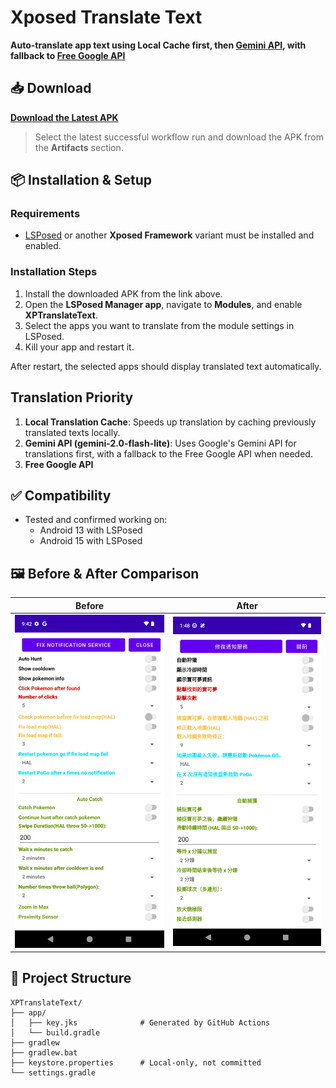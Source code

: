 # Xposed Translate Text

**Auto-translate app text using Local Cache first, then [Gemini API](https://ai.google.dev/gemini-api/docs/pricing?hl=zh-tw#gemini-2.0-flash-lite), with fallback to [Free Google API](https://github.com/ssut/py-googletrans/issues/268)**

## 📥 Download

[**Download the Latest APK**](https://github.com/tianci-sh/XPTranslateText/actions/workflows/build.yml)
> Select the latest successful workflow run and download the APK from the **Artifacts** section.

## 📦 **Installation & Setup**

### Requirements
- [LSPosed](https://github.com/LSPosed/LSPosed) or another **Xposed Framework** variant must be installed and enabled.

### Installation Steps

1. Install the downloaded APK from the link above.
2. Open the **LSPosed Manager app**, navigate to **Modules**, and enable **XPTranslateText**.
3. Select the apps you want to translate from the module settings in LSPosed.
4. Kill your app and restart it.

After restart, the selected apps should display translated text automatically.

## **Translation Priority**
1. **Local Translation Cache**: Speeds up translation by caching previously translated texts locally.
2. **Gemini API (gemini-2.0-flash-lite)**: Uses Google's Gemini API for translations first, with a fallback to the Free Google API when needed.
3. **Free Google API**

## ✅ **Compatibility**
- Tested and confirmed working on:
    - Android 13 with LSPosed
    - Android 15 with LSPosed

## 🖼️ **Before & After Comparison**

| Before                                    | After                                    |
|-------------------------------------------|------------------------------------------|
| <img src="images/before.png" width="300"> | <img src="images/after.png" width="300"> |

## 📁 **Project Structure**

```text
XPTranslateText/
├── app/
│   ├── key.jks              # Generated by GitHub Actions
│   └── build.gradle
├── gradlew
├── gradlew.bat
├── keystore.properties      # Local-only, not committed
└── settings.gradle
```
